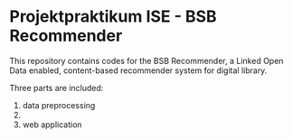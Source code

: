 # Projektpraktikum ISE - BSB Recommender
This repository contains codes for the BSB Recommender, a Linked Open Data enabled, content-based recommender system for digital library.

Three parts are included: 
1. data preprocessing
2. 
3. web application
